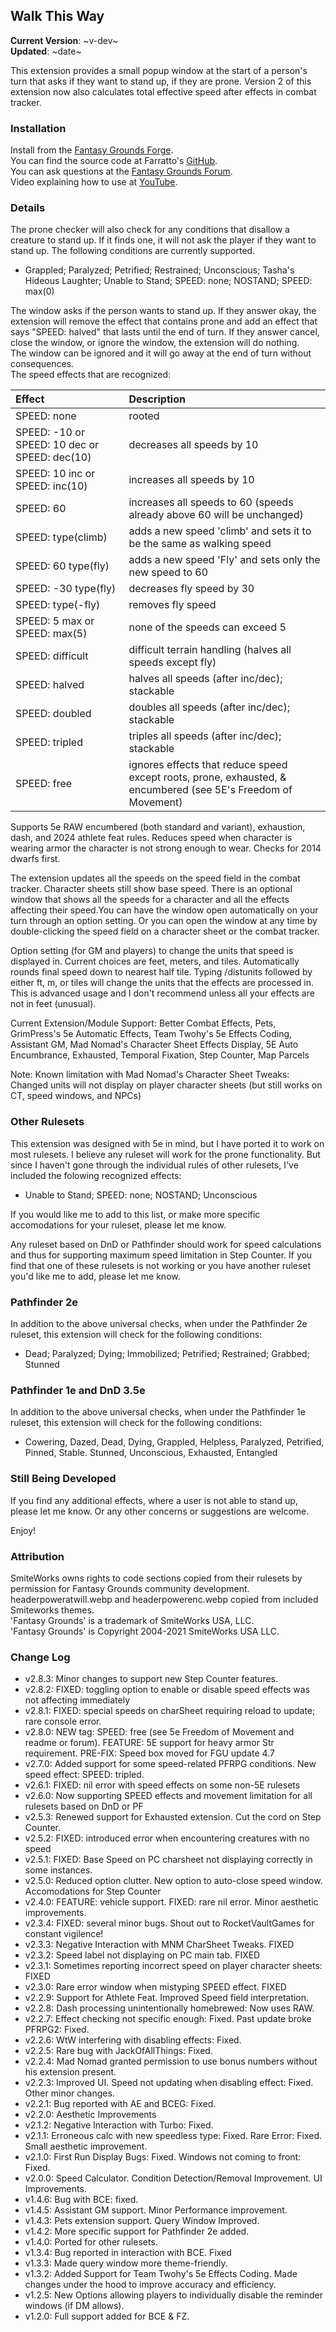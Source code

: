 ## Walk This Way
**Current Version**: ~v-dev~ \
**Updated**: ~date~

This extension provides a small popup window at the start of a person's turn that asks if they want to stand up, if they are prone. Version 2 of this extension now also calculates total effective speed after effects in combat tracker.

### Installation

Install from the [Fantasy Grounds Forge](https://forge.fantasygrounds.com/shop/items/1940/view). \
You can find the source code at Farratto's [GitHub](https://github.com/Farratto/WalkThisWay). \
You can ask questions at the [Fantasy Grounds Forum](https://www.fantasygrounds.com/forums/showthread.php?82914). \
Video explaining how to use at [YouTube](https://youtu.be/FmA9JoUoXps).

### Details

The prone checker will also check for any conditions that disallow a creature to stand up.  If it finds one, it will not ask the player if they want to stand up.  The following conditions are currently supported.

* Grappled; Paralyzed; Petrified; Restrained; Unconscious; Tasha's Hideous Laughter; Unable to Stand; SPEED: none; NOSTAND; SPEED: max(0)

The window asks if the person wants to stand up.  If they answer okay, the extension will remove the effect that contains prone and add an effect that says "SPEED: halved" that lasts until the end of turn.  If they answer cancel, close the window, or ignore the window, the extension will do nothing. \
The window  can be ignored and it will go away at the end of turn without consequences. \
The speed effects that are recognized:

| Effect | Description |
| :--- | :--- |
| SPEED: none | rooted
| SPEED: -10 or SPEED: 10 dec or SPEED: dec(10) | decreases all speeds by 10 |
| SPEED: 10 inc or SPEED: inc(10) | increases all speeds by 10 |
| SPEED: 60 | increases all speeds to 60 (speeds already above 60 will be unchanged) |
| SPEED: type(climb) | adds a new speed 'climb' and sets it to be the same as walking speed |
| SPEED: 60 type(fly) | adds a new speed 'Fly' and sets only the new speed to 60 |
| SPEED: -30 type(fly) | decreases fly speed by 30 |
| SPEED: type(-fly) | removes fly speed |
| SPEED: 5 max or SPEED: max(5) | none of the speeds can exceed 5
| SPEED: difficult | difficult terrain handling (halves all speeds except fly) |
| SPEED: halved | halves all speeds (after inc/dec); stackable |
| SPEED: doubled | doubles all speeds (after inc/dec); stackable |
| SPEED: tripled | triples all speeds (after inc/dec); stackable |
| SPEED: free | ignores effects that reduce speed except roots, prone, exhausted, & encumbered (see 5E's  Freedom of Movement) |

Supports 5e RAW encumbered (both standard and variant), exhaustion, dash, and 2024 athlete feat rules.  Reduces speed when character is wearing armor the character is not strong enough to wear.  Checks for 2014 dwarfs first.

The extension updates all the speeds on the speed field in the combat tracker.  Character sheets still show base speed.  There is an optional window that shows all the speeds for a character and all the effects affecting their speed.You can have the window open automatically on your turn through an option setting.  Or you can open the window at any time by double-clicking the speed field on a character sheet or the combat tracker.

Option setting (for GM and players) to change the units that speed is displayed in.  Current choices are feet, meters, and tiles.  Automatically rounds final speed down to nearest half tile.  Typing /distunits followed by either ft, m, or tiles will change the units that the effects are processed in.  This is advanced usage and I don't recommend unless all your effects are not in feet (unusual).

Current Extension/Module Support: Better Combat Effects, Pets, GrimPress's 5e Automatic Effects, Team Twohy's 5e Effects Coding, Assistant GM, Mad Nomad's Character Sheet Effects Display, 5E Auto Encumbrance, Exhausted, Temporal Fixation, Step Counter, Map Parcels

Note: Known limitation with Mad Nomad's Character Sheet Tweaks: Changed units will not display on player character sheets (but still works on CT, speed windows, and NPCs)

### Other Rulesets

This extension was designed with 5e in mind, but I have ported it to work on most rulesets.  I believe any ruleset will work for the prone functionality.  But since I haven't gone through the individual rules of other rulesets, I've included the folowing recognized effects:

* Unable to Stand; SPEED: none; NOSTAND; Unconscious

If you would like me to add to this list, or make more specific accomodations for your ruleset, please let me know.

Any ruleset based on DnD or Pathfinder should work for speed calculations and thus for supporting maximum speed limitation in Step Counter.  If you find that one of these rulesets is not working or you have another ruleset you'd like me to add, please let me know.

### Pathfinder 2e

In addition to the above universal checks, when under the Pathfinder 2e ruleset, this extension will check for the following conditions:

* Dead; Paralyzed; Dying; Immobilized; Petrified; Restrained; Grabbed; Stunned

### Pathfinder 1e and DnD 3.5e

In addition to the above universal checks, when under the Pathfinder 1e ruleset, this extension will check for the following conditions:

* Cowering, Dazed, Dead, Dying, Grappled, Helpless, Paralyzed, Petrified, Pinned, Stable. Stunned, Unconscious, Exhausted, Entangled

### Still Being Developed

If you find any additional effects, where a user is not able to stand up, please let me know.  Or any other concerns or suggestions are welcome.

Enjoy!

### Attribution

SmiteWorks owns rights to code sections copied from their rulesets by permission for Fantasy Grounds community development. \
headerpoweratwill.webp and headerpowerenc.webp copied from included Smiteworks themes. \
'Fantasy Grounds' is a trademark of SmiteWorks USA, LLC. \
'Fantasy Grounds' is Copyright 2004-2021 SmiteWorks USA LLC.

### Change Log

* v2.8.3: Minor changes to support new Step Counter features.
* v2.8.2: FIXED: toggling option to enable or disable speed effects was not affecting immediately
* v2.8.1: FIXED: special speeds on charSheet requiring reload to update; rare console error.
* v2.8.0: NEW tag: SPEED: free (see 5e Freedom of Movement and readme or forum). FEATURE: 5E support for heavy armor Str requirement. PRE-FIX: Speed box moved for FGU update 4.7
* v2.7.0: Added support for some speed-related PFRPG conditions. New speed effect: SPEED: tripled.
* v2.6.1: FIXED: nil error with speed effects on some non-5E rulesets
* v2.6.0: Now supporting SPEED effects and movement limitation for all rulesets based on DnD or PF
* v2.5.3: Renewed support for Exhausted extension. Cut the cord on Step Counter.
* v2.5.2: FIXED: introduced error when encountering creatures with no speed
* v2.5.1: FIXED: Base Speed on PC charsheet not displaying correctly in some instances.
* v2.5.0: Reduced option clutter. New option to auto-close speed window. Accomodations for Step Counter
* v2.4.0: FEATURE: vehicle support. FIXED: rare nil error. Minor aesthetic improvements.
* v2.3.4: FIXED: several minor bugs. Shout out to RocketVaultGames for constant vigilence!
* v2.3.3: Negative Interaction with MNM CharSheet Tweaks. FIXED
* v2.3.2: Speed label not displaying on PC main tab. FIXED
* v2.3.1: Sometimes reporting incorrect speed on player character sheets: FIXED
* v2.3.0: Rare error window when mistyping SPEED effect. FIXED
* v2.2.9: Support for Athlete Feat. Improved Speed field interpretation.
* v2.2.8: Dash processing unintentionally homebrewed: Now uses RAW.
* v2.2.7: Effect checking not specific enough: Fixed. Past update broke PFRPG2: Fixed.
* v2.2.6: WtW interfering with disabling effects: Fixed.
* v2.2.5: Rare bug with JackOfAllThings: Fixed.
* v2.2.4: Mad Nomad granted permission to use bonus numbers without his extension present.
* v2.2.3: Improved UI. Speed not updating when disabling effect: Fixed. Other minor changes.
* v2.2.1: Bug reported with AE and BCEG: Fixed.
* v2.2.0: Aesthetic Improvements
* v2.1.2: Negative Interaction with Turbo: Fixed.
* v2.1.1: Erroneous calc with new speedless type: Fixed. Rare Error: Fixed. Small aesthetic improvement.
* v2.1.0: First Run Display Bugs: Fixed. Windows not coming to front: Fixed.
* v2.0.0: Speed Calculator. Condition Detection/Removal Improvement. UI Improvements.
* v1.4.6: Bug with BCE: fixed.
* v1.4.5: Assistant GM support. Minor Performance improvement.
* v1.4.3: Pets extension support. Query Window Improved.
* v1.4.2: More specific support for Pathfinder 2e added.
* v1.4.0: Ported for other rulesets.
* v1.3.4: Bug reported in interaction with BCE. Fixed
* v1.3.3: Made query window more theme-friendly.
* v1.3.2: Added Support for Team Twohy's 5e Effects Coding. Made changes under the hood to improve accuracy and efficiency.
* v1.2.5: New Options allowing players to individually disable the reminder windows (if DM allows).
* v1.2.0: Full support added for BCE & FZ.